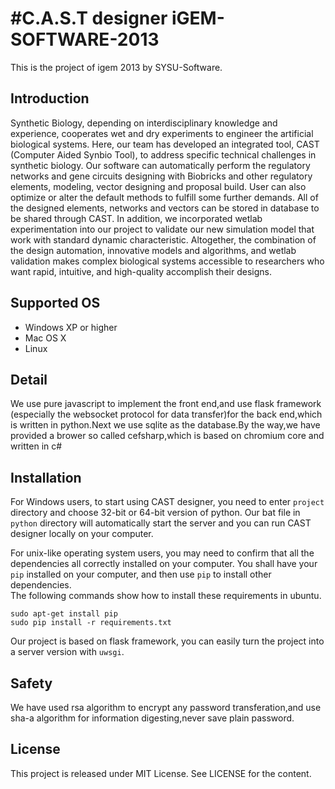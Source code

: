 #C.A.S.T designer
iGEM-SOFTWARE-2013
==================
This is the project of igem 2013 by SYSU-Software.

## Introduction
Synthetic Biology, depending on interdisciplinary knowledge and experience, cooperates wet and dry experiments to engineer the artificial biological systems. Here, our team has developed an integrated tool, CAST (Computer Aided Synbio Tool), to address specific technical challenges in synthetic biology. Our software can automatically perform the regulatory networks and gene circuits designing with Biobricks and other regulatory elements, modeling, vector designing and proposal build. User can also optimize or alter the default methods to fulfill some further demands. All of the designed elements, networks and vectors can be stored in database to be shared through CAST. In addition, we incorporated wetlab experimentation into our project to validate our new simulation model that work with standard dynamic characteristic. Altogether, the combination of the design automation, innovative models and algorithms, and wetlab validation makes complex biological systems accessible to researchers who want rapid, intuitive, and high-quality accomplish their designs.

## Supported OS
* Windows XP or higher
* Mac OS X
* Linux

## Detail
We use pure javascript to implement the front end,and use flask framework (especially the websocket protocol for data transfer)for the back end,which is written in python.Next we use sqlite as the database.By the way,we have provided a brower so called cefsharp,which is based on chromium core and written in c#

## Installation
For Windows users, to start using CAST designer, you need to enter `project`
directory and choose 32-bit or 64-bit version of python. Our bat file in
`python` directory will automatically start the server and you can run CAST
designer locally on your computer.

For unix-like operating system users, you may need to confirm that all the
dependencies all correctly installed on your computer. You shall have your `pip`
installed on your computer, and then use `pip` to install other dependencies.  
The following commands show how to install these requirements in ubuntu.
```
sudo apt-get install pip
sudo pip install -r requirements.txt
```

Our project is based on flask framework, you can easily turn the project into a
server version with `uwsgi`.

## Safety
We have used rsa algorithm to encrypt any password transferation,and use sha-a algorithm for information digesting,never save plain password.

## License
This project is released under MIT License. See LICENSE for the content.
